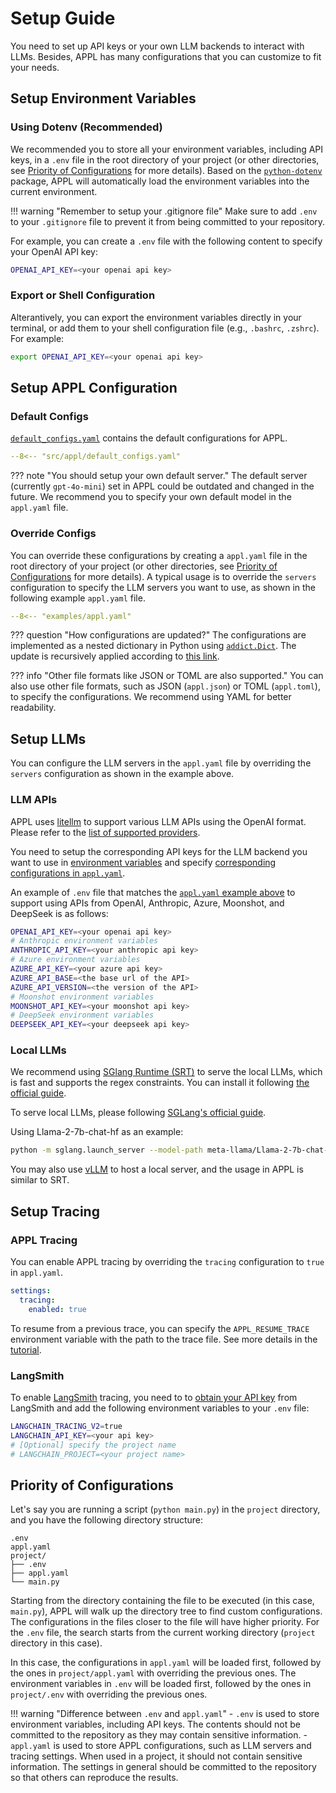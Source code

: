 # Setup Guide
You need to set up API keys or your own LLM backends to interact with LLMs.
Besides, APPL has many configurations that you can customize to fit your needs.

## Setup Environment Variables

### Using Dotenv (Recommended)
We recommended you to store all your environment variables, including API keys, in a `.env` file in the root directory of your project (or other directories, see [Priority of Configurations](#priority-of-configurations) for more details). Based on the [`python-dotenv`](https://github.com/theskumar/python-dotenv) package, APPL will automatically load the environment variables into the current environment.

!!! warning "Remember to setup your .gitignore file"
    Make sure to add `.env` to your `.gitignore` file to prevent it from being committed to your repository.

For example, you can create a `.env` file with the following content to specify your OpenAI API key:

```bash title=".env"
OPENAI_API_KEY=<your openai api key>
```

### Export or Shell Configuration
Alterantively, you can export the environment variables directly in your terminal, or add them to your shell configuration file (e.g., `.bashrc`, `.zshrc`). For example:
```bash
export OPENAI_API_KEY=<your openai api key>
```

## Setup APPL Configuration

### Default Configs
[`default_configs.yaml`](https://github.com/appl-team/appl/blob/main/src/appl/default_configs.yaml) contains the default configurations for APPL. 
```yaml title="default_configs.yaml" linenums="1"
--8<-- "src/appl/default_configs.yaml"
```

??? note "You should setup your own default server."
    The default server (currently `gpt-4o-mini`) set in APPL could be outdated and changed in the future. We recommend you to specify your own default model in the `appl.yaml` file.

### Override Configs
You can override these configurations by creating a `appl.yaml` file in the root directory of your project (or other directories, see [Priority of Configurations](#priority-of-configurations) for more details). A typical usage is to override the `servers` configuration to specify the LLM servers you want to use, as shown in the following example `appl.yaml` file.

```yaml linenums="1" title="appl.yaml (example)"
--8<-- "examples/appl.yaml"
```

??? question "How configurations are updated?"
    The configurations are implemented as a nested dictionary in Python using [`addict.Dict`](https://github.com/mewwts/addict). The update is recursively applied according to [this link](https://github.com/mewwts/addict?tab=readme-ov-file#update).

??? info "Other file formats like JSON or TOML are also supported."
    You can also use other file formats, such as JSON (`appl.json`) or TOML (`appl.toml`), to specify the configurations. We recommend using YAML for better readability.

## Setup LLMs

You can configure the LLM servers in the `appl.yaml` file by overriding the `servers` configuration as shown in the example above.

### LLM APIs
APPL uses [litellm](https://docs.litellm.ai/) to support various LLM APIs using the OpenAI format. Please refer to the [list of supported providers](https://docs.litellm.ai/docs/providers).

You need to setup the corresponding API keys for the LLM backend you want to use in [environment variables](#setup-environment-variables) and specify [corresponding configurations in `appl.yaml`](#setup-appl-configuration).

An example of `.env` file that matches the [`appl.yaml` example above](#override-configs) to support using APIs from OpenAI, Anthropic, Azure, Moonshot, and DeepSeek is as follows:

```bash title=".env"
OPENAI_API_KEY=<your openai api key>
# Anthropic environment variables
ANTHROPIC_API_KEY=<your anthropic api key>
# Azure environment variables
AZURE_API_KEY=<your azure api key>
AZURE_API_BASE=<the base url of the API>
AZURE_API_VERSION=<the version of the API>
# Moonshot environment variables
MOONSHOT_API_KEY=<your moonshot api key>
# DeepSeek environment variables
DEEPSEEK_API_KEY=<your deepseek api key>
```

### Local LLMs
We recommend using [SGlang Runtime (SRT)](https://github.com/sgl-project/sglang?tab=readme-ov-file#backend-sglang-runtime-srt) to serve the local LLMs, which is fast and supports the regex constraints. You can install it following [the official guide](https://github.com/sgl-project/sglang?tab=readme-ov-file#install).
<!-- automatic KV cache reuse with RadixAttention -->

To serve local LLMs, please following [SGLang's official guide](https://github.com/sgl-project/sglang?tab=readme-ov-file#backend-sglang-runtime-srt).

Using Llama-2-7b-chat-hf as an example:
```bash
python -m sglang.launch_server --model-path meta-llama/Llama-2-7b-chat-hf --port 30000
```

You may also use [vLLM](https://github.com/vllm-project/vllm) to host a local server, and the usage in APPL is similar to SRT.

## Setup Tracing

### APPL Tracing
You can enable APPL tracing by overriding the `tracing` configuration to `true` in `appl.yaml`.
```yaml title="appl.yaml"
settings:
  tracing:
    enabled: true
```

To resume from a previous trace, you can specify the `APPL_RESUME_TRACE` environment variable with the path to the trace file. See more details in the [tutorial](./tutorials/7_tracing.md).

### LangSmith
To enable [LangSmith](https://docs.smith.langchain.com/) tracing, you need to to [obtain your API key](https://smith.langchain.com/settings) from LangSmith and add the following environment variables to your `.env` file:

```bash title=".env"
LANGCHAIN_TRACING_V2=true
LANGCHAIN_API_KEY=<your api key>
# [Optional] specify the project name
# LANGCHAIN_PROJECT=<your project name>
```

## Priority of Configurations
Let's say you are running a script (`python main.py`) in the `project` directory, and you have the following directory structure:

```plaintext
.env
appl.yaml
project/
├── .env
├── appl.yaml
└── main.py
```

Starting from the directory containing the file to be executed (in this case, `main.py`), APPL will walk up the directory tree to find custom configurations. The configurations in the files closer to the file will have higher priority. For the `.env` file, the search starts from the current working directory (`project` directory in this case).

In this case, the configurations in `appl.yaml` will be loaded first, followed by the ones in `project/appl.yaml` with overriding the previous ones. The environment variables in `.env` will be loaded first, followed by the ones in `project/.env` with overriding the previous ones.

!!! warning "Difference between `.env` and `appl.yaml`"
    - `.env` is used to store environment variables, including API keys. The contents should not be committed to the repository as they may contain sensitive information.
    - `appl.yaml` is used to store APPL configurations, such as LLM servers and tracing settings. When used in a project, it should not contain sensitive information. The settings in general should be committed to the repository so that others can reproduce the results.
